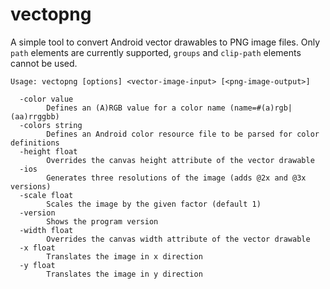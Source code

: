 vectopng
========

A simple tool to convert Android vector drawables to PNG image files.
Only `path` elements are currently supported, `groups` and `clip-path`
elements cannot be used.

```
Usage: vectopng [options] <vector-image-input> [<png-image-output>]

  -color value
    	Defines an (A)RGB value for a color name (name=#(a)rgb|(aa)rrggbb)
  -colors string
    	Defines an Android color resource file to be parsed for color definitions
  -height float
    	Overrides the canvas height attribute of the vector drawable
  -ios
    	Generates three resolutions of the image (adds @2x and @3x versions)
  -scale float
    	Scales the image by the given factor (default 1)
  -version
    	Shows the program version
  -width float
    	Overrides the canvas width attribute of the vector drawable
  -x float
    	Translates the image in x direction
  -y float
    	Translates the image in y direction
```
